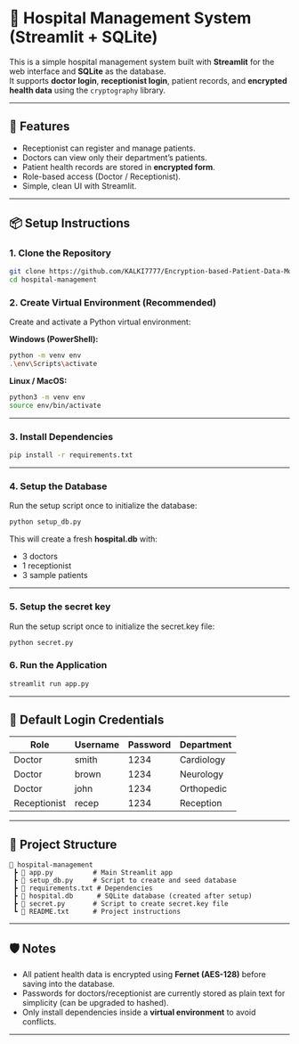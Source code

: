 # 🏥 Hospital Management System (Streamlit + SQLite)

This is a simple hospital management system built with **Streamlit** for the web interface and **SQLite** as the database.  
It supports **doctor login**, **receptionist login**, patient records, and **encrypted health data** using the `cryptography` library.

---

## 🚀 Features
- Receptionist can register and manage patients.
- Doctors can view only their department’s patients.
- Patient health records are stored in **encrypted form**.
- Role-based access (Doctor / Receptionist).
- Simple, clean UI with Streamlit.

---

## 📦 Setup Instructions

### 1. Clone the Repository
```bash
git clone https://github.com/KALKI7777/Encryption-based-Patient-Data-Monitering-System.git
cd hospital-management
```

### 2. Create Virtual Environment (Recommended)
Create and activate a Python virtual environment:

**Windows (PowerShell):**
```bash
python -m venv env
.\env\Scripts\activate
```

**Linux / MacOS:**
```bash
python3 -m venv env
source env/bin/activate
```

---

### 3. Install Dependencies
```bash
pip install -r requirements.txt
```

---

### 4. Setup the Database
Run the setup script once to initialize the database:

```bash
python setup_db.py
```

This will create a fresh **hospital.db** with:
- 3 doctors  
- 1 receptionist  
- 3 sample patients  

---

### 5. Setup the secret key
Run the setup script once to initialize the secret.key file:

```bash
python secret.py
```

### 6. Run the Application
```bash
streamlit run app.py
```

---

## 🔑 Default Login Credentials

| Role         | Username | Password | Department   |
|--------------|----------|----------|--------------|
| Doctor       | smith    | 1234     | Cardiology   |
| Doctor       | brown    | 1234     | Neurology    |
| Doctor       | john     | 1234     | Orthopedic   |
| Receptionist | recep    | 1234     | Reception    |

---

## 📂 Project Structure
```
📁 hospital-management
 ┣ 📄 app.py          # Main Streamlit app
 ┣ 📄 setup_db.py     # Script to create and seed database
 ┣ 📄 requirements.txt # Dependencies
 ┣ 📄 hospital.db      # SQLite database (created after setup)
 ┣ 📄 secret.py       # Script to create secret.key file
 ┗ 📄 README.txt      # Project instructions
```

---

## 🛡️ Notes
- All patient health data is encrypted using **Fernet (AES-128)** before saving into the database.  
- Passwords for doctors/receptionist are currently stored as plain text for simplicity (can be upgraded to hashed).  
- Only install dependencies inside a **virtual environment** to avoid conflicts.

---


